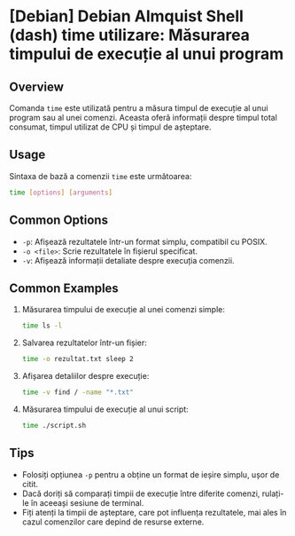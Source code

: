 # [Debian] Debian Almquist Shell (dash) time utilizare: Măsurarea timpului de execuție al unui program

## Overview
Comanda `time` este utilizată pentru a măsura timpul de execuție al unui program sau al unei comenzi. Aceasta oferă informații despre timpul total consumat, timpul utilizat de CPU și timpul de așteptare.

## Usage
Sintaxa de bază a comenzii `time` este următoarea:

```bash
time [options] [arguments]
```

## Common Options
- `-p`: Afișează rezultatele într-un format simplu, compatibil cu POSIX.
- `-o <file>`: Scrie rezultatele în fișierul specificat.
- `-v`: Afișează informații detaliate despre execuția comenzii.

## Common Examples
1. Măsurarea timpului de execuție al unei comenzi simple:
   ```bash
   time ls -l
   ```

2. Salvarea rezultatelor într-un fișier:
   ```bash
   time -o rezultat.txt sleep 2
   ```

3. Afișarea detaliilor despre execuție:
   ```bash
   time -v find / -name "*.txt"
   ```

4. Măsurarea timpului de execuție al unui script:
   ```bash
   time ./script.sh
   ```

## Tips
- Folosiți opțiunea `-p` pentru a obține un format de ieșire simplu, ușor de citit.
- Dacă doriți să comparați timpii de execuție între diferite comenzi, rulați-le în aceeași sesiune de terminal.
- Fiți atenți la timpii de așteptare, care pot influența rezultatele, mai ales în cazul comenzilor care depind de resurse externe.